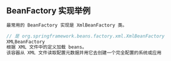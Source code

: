 ## BeanFactory 实现举例

```java
最常用的 BeanFactory 实现是 XmlBeanFactory 类。

// 是 org.springframework.beans.factory.xml.XmlBeanFactory    
XMLBeanFactory
根据 XML 文件中的定义加载 beans。
该容器从 XML 文件读取配置元数据并用它去创建一个完全配置的系统或应用    
```

